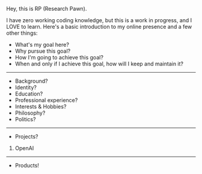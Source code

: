 Hey, this is RP (Research Pawn).

I have zero working coding knowledge, but this is a work in progress, and I LOVE to learn.
Here's a basic introduction to my online presence and a few other things:

- What's my goal here?
- Why pursue this goal?
- How I'm going to achieve this goal?
- When and only if I achieve this goal, how will I keep and maintain it?
------------------------
- Background?
- Identity?
- Education?
- Professional experience?
- Interests & Hobbies?
- Philosophy? 
- Politics?
------------------------
- Projects?
1. OpenAI
------------------------
- Products!
